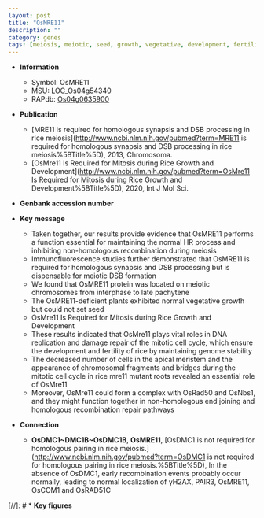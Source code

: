```yaml
---
layout: post
title: "OsMRE11"
description: ""
category: genes
tags: [meiosis, meiotic, seed, growth, vegetative, development, fertility, meristem, mitosis, cell cycle, homologous recombination]
---
```


* **Information**  
    + Symbol: OsMRE11  
    + MSU: [LOC_Os04g54340](http://rice.plantbiology.msu.edu/cgi-bin/ORF_infopage.cgi?orf=LOC_Os04g54340)  
    + RAPdb: [Os04g0635900](http://rapdb.dna.affrc.go.jp/viewer/gbrowse_details/irgsp1?name=Os04g0635900)  

* **Publication**  
    + [MRE11 is required for homologous synapsis and DSB processing in rice meiosis](http://www.ncbi.nlm.nih.gov/pubmed?term=MRE11 is required for homologous synapsis and DSB processing in rice meiosis%5BTitle%5D), 2013, Chromosoma.
    + [OsMre11 Is Required for Mitosis during Rice Growth and Development](http://www.ncbi.nlm.nih.gov/pubmed?term=OsMre11 Is Required for Mitosis during Rice Growth and Development%5BTitle%5D), 2020, Int J Mol Sci.

* **Genbank accession number**  

* **Key message**  
    + Taken together, our results provide evidence that OsMRE11 performs a function essential for maintaining the normal HR process and inhibiting non-homologous recombination during meiosis
    + Immunofluorescence studies further demonstrated that OsMRE11 is required for homologous synapsis and DSB processing but is dispensable for meiotic DSB formation
    + We found that OsMRE11 protein was located on meiotic chromosomes from interphase to late pachytene
    + The OsMRE11-deficient plants exhibited normal vegetative growth but could not set seed
    + OsMre11 Is Required for Mitosis during Rice Growth and Development
    + These results indicated that OsMre11 plays vital roles in DNA replication and damage repair of the mitotic cell cycle, which ensure the development and fertility of rice by maintaining genome stability
    + The decreased number of cells in the apical meristem and the appearance of chromosomal fragments and bridges during the mitotic cell cycle in rice mre11 mutant roots revealed an essential role of OsMre11
    + Moreover, OsMre11 could form a complex with OsRad50 and OsNbs1, and they might function together in non-homologous end joining and homologous recombination repair pathways

* **Connection**  
    + __OsDMC1~DMC1B~OsDMC1B__, __OsMRE11__, [OsDMC1 is not required for homologous pairing in rice meiosis.](http://www.ncbi.nlm.nih.gov/pubmed?term=OsDMC1 is not required for homologous pairing in rice meiosis.%5BTitle%5D), In the absence of OsDMC1, early recombination events probably occur normally, leading to normal localization of γH2AX, PAIR3, OsMRE11, OsCOM1 and OsRAD51C

[//]: # * **Key figures**  


